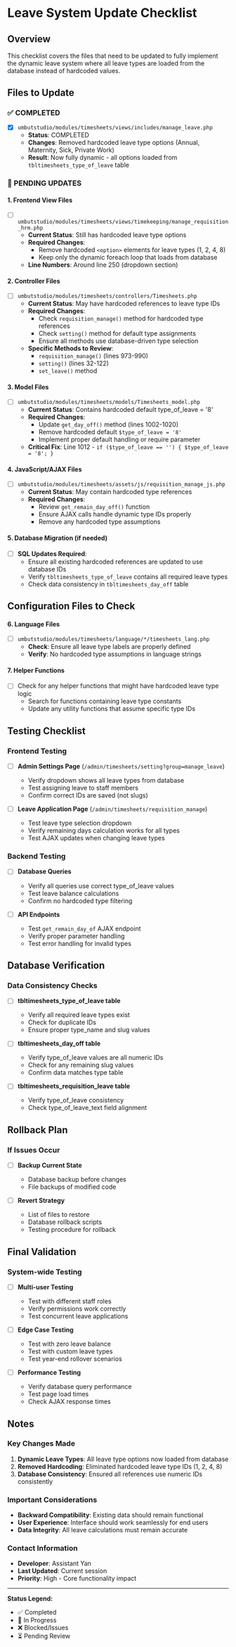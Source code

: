 # Leave System Update Checklist

## Overview
This checklist covers the files that need to be updated to fully implement the dynamic leave system where all leave types are loaded from the database instead of hardcoded values.

## Files to Update

### ✅ COMPLETED
- [x] `umbutstudio/modules/timesheets/views/includes/manage_leave.php`
  - **Status**: COMPLETED
  - **Changes**: Removed hardcoded leave type options (Annual, Maternity, Sick, Private Work)
  - **Result**: Now fully dynamic - all options loaded from `tbltimesheets_type_of_leave` table

### 🔄 PENDING UPDATES

#### 1. Frontend View Files
- [ ] `umbutstudio/modules/timesheets/views/timekeeping/manage_requisition_hrm.php`
  - **Current Status**: Still has hardcoded leave type options
  - **Required Changes**: 
    - Remove hardcoded `<option>` elements for leave types (1, 2, 4, 8)
    - Keep only the dynamic foreach loop that loads from database
  - **Line Numbers**: Around line 250 (dropdown section)

#### 2. Controller Files
- [ ] `umbutstudio/modules/timesheets/controllers/Timesheets.php`
  - **Current Status**: May have hardcoded references to leave type IDs
  - **Required Changes**:
    - Check `requisition_manage()` method for hardcoded type references
    - Check `setting()` method for default type assignments
    - Ensure all methods use database-driven type selection
  - **Specific Methods to Review**:
    - `requisition_manage()` (lines 973-990)
    - `setting()` (lines 32-122)
    - `set_leave()` method

#### 3. Model Files
- [ ] `umbutstudio/modules/timesheets/models/Timesheets_model.php`
  - **Current Status**: Contains hardcoded default type_of_leave = '8'
  - **Required Changes**:
    - Update `get_day_off()` method (lines 1002-1020)
    - Remove hardcoded default `$type_of_leave = '8'`
    - Implement proper default handling or require parameter
  - **Critical Fix**: Line 1012 - `if ($type_of_leave == '') { $type_of_leave = '8'; }`

#### 4. JavaScript/AJAX Files
- [ ] `umbutstudio/modules/timesheets/assets/js/requisition_manage_js.php`
  - **Current Status**: May contain hardcoded type references
  - **Required Changes**:
    - Review `get_remain_day_off()` function
    - Ensure AJAX calls handle dynamic type IDs properly
    - Remove any hardcoded type assumptions

#### 5. Database Migration (if needed)
- [ ] **SQL Updates Required**:
  - Ensure all existing hardcoded references are updated to use database IDs
  - Verify `tbltimesheets_type_of_leave` contains all required leave types
  - Check data consistency in `tbltimesheets_day_off` table

## Configuration Files to Check

#### 6. Language Files
- [ ] `umbutstudio/modules/timesheets/language/*/timesheets_lang.php`
  - **Check**: Ensure all leave type labels are properly defined
  - **Verify**: No hardcoded type assumptions in language strings

#### 7. Helper Functions
- [ ] Check for any helper functions that might have hardcoded leave type logic
  - Search for functions containing leave type constants
  - Update any utility functions that assume specific type IDs

## Testing Checklist

### Frontend Testing
- [ ] **Admin Settings Page** (`/admin/timesheets/setting?group=manage_leave`)
  - Verify dropdown shows all leave types from database
  - Test assigning leave to staff members
  - Confirm correct IDs are saved (not slugs)

- [ ] **Leave Application Page** (`/admin/timesheets/requisition_manage`)
  - Test leave type selection dropdown
  - Verify remaining days calculation works for all types
  - Test AJAX updates when changing leave types

### Backend Testing
- [ ] **Database Queries**
  - Verify all queries use correct type_of_leave values
  - Test leave balance calculations
  - Confirm no hardcoded type filtering

- [ ] **API Endpoints**
  - Test `get_remain_day_of` AJAX endpoint
  - Verify proper parameter handling
  - Test error handling for invalid types

## Database Verification

### Data Consistency Checks
- [ ] **tbltimesheets_type_of_leave table**
  - Verify all required leave types exist
  - Check for duplicate IDs
  - Ensure proper type_name and slug values

- [ ] **tbltimesheets_day_off table**
  - Verify type_of_leave values are all numeric IDs
  - Check for any remaining slug values
  - Confirm data matches type table

- [ ] **tbltimesheets_requisition_leave table**
  - Verify type_of_leave consistency
  - Check type_of_leave_text field alignment

## Rollback Plan

### If Issues Occur
- [ ] **Backup Current State**
  - Database backup before changes
  - File backups of modified code

- [ ] **Revert Strategy**
  - List of files to restore
  - Database rollback scripts
  - Testing procedure for rollback

## Final Validation

### System-wide Testing
- [ ] **Multi-user Testing**
  - Test with different staff roles
  - Verify permissions work correctly
  - Test concurrent leave applications

- [ ] **Edge Case Testing**
  - Test with zero leave balance
  - Test with custom leave types
  - Test year-end rollover scenarios

- [ ] **Performance Testing**
  - Verify database query performance
  - Test page load times
  - Check AJAX response times

## Notes

### Key Changes Made
1. **Dynamic Leave Types**: All leave type options now loaded from database
2. **Removed Hardcoding**: Eliminated hardcoded leave type IDs (1, 2, 4, 8)
3. **Database Consistency**: Ensured all references use numeric IDs consistently

### Important Considerations
- **Backward Compatibility**: Existing data should remain functional
- **User Experience**: Interface should work seamlessly for end users
- **Data Integrity**: All leave calculations must remain accurate

### Contact Information
- **Developer**: Assistant Yan
- **Last Updated**: Current session
- **Priority**: High - Core functionality impact

---

**Status Legend:**
- ✅ Completed
- 🔄 In Progress  
- ❌ Blocked/Issues
- ⏳ Pending Review 